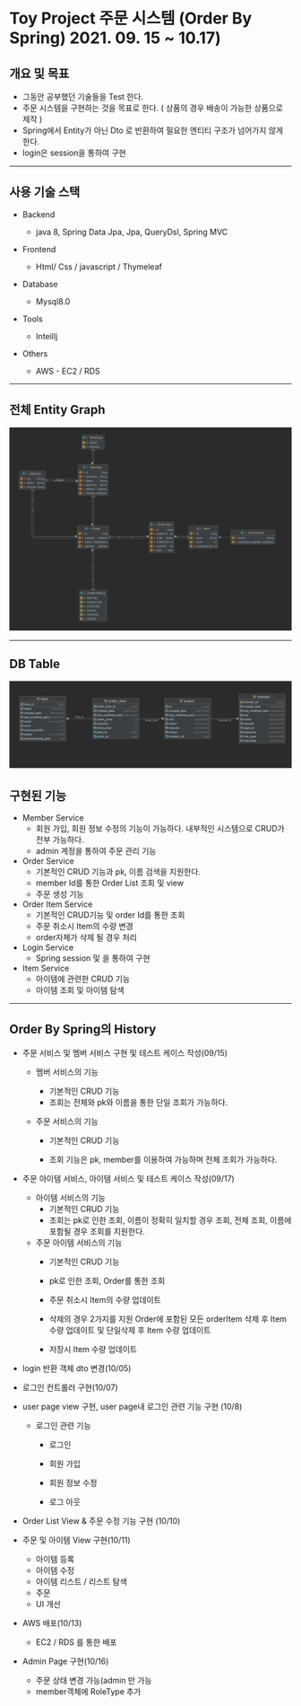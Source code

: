 # Toy Project 주문 시스템 (Order By Spring) 2021. 09. 15 ~ 10.17)



## 개요 및 목표



- 그동안 공부했던 기술들을 Test 한다.
- 주문 시스템을 구현하는 것을 목표로 한다. ( 상품의 경우 배송이 가능한 상품으로 제작 )
- Spring에서 Entity가 아닌 Dto 로 반환하여 필요한 엔티티 구조가 넘어가지 않게 한다.
- login은 session을 통하여 구현





---



## 사용 기술 스택



- Backend
  - java 8, Spring Data Jpa, Jpa, QueryDsl, Spring MVC
  
    

- Frontend

  - Html/ Css / javascript / Thymeleaf

  

- Database
  - Mysql8.0
  
    

- Tools
  - Inteillj



- Others

  - AWS - EC2 / RDS







---





## 전체 Entity Graph

![EntityGraph](./EntityGraph.png)



---







## DB Table



![DB Table](./DBTable.png)















## 구현된 기능



- Member Service
  - 회원 가입, 회원 정보 수정의 기능이 가능하다. 내부적인 시스템으로 CRUD가 전부 가능하다.
  - admin 계정을 통하여 주문 관리 기능
- Order Service
  - 기본적인 CRUD 기능과 pk, 이름 검색을 지원한다.
  - member Id를 통한 Order List 조회 및 view
  - 주문 생성 기능
- Order Item Service
  - 기본적인 CRUD기능 및 order Id를 통한 조회
  - 주문 취소시 Item의 수량 변경
  -  order자체가 삭제 될 경우 처리
- Login Service
  - Spring session 및 을 통하여 구현
- Item Service
  - 아이템에 관련한 CRUD 기능
  - 아이템 조회 및 아이템 탐색





---



## Order By Spring의 History



- 주문 서비스 및 멤버 서비스 구현 및 테스트 케이스 작성(09/15)

  - 멤버 서비스의 기능

    - 기본적인 CRUD 기능
    - 조회는 전체와 pk와 이름을 통한 단일 조회가 가능하다.

  - 주문 서비스의 기능

    - 기본적인 CRUD 기능

    - 조회 기능은 pk, member를 이용하여 가능하며 전체 조회가 가능하다.

      

- 주문 아이템 서비스, 아이템 서비스 및 테스트 케이스 작성(09/17)

  - 아이템 서비스의 기능
    - 기본적인 CRUD 기능
    - 조회는 pk로 인한 조회, 이름이 정확히 일치할 경우 조회, 전체 조회, 이름에 포함될 경우 조회를 지원한다.
  - 주문 아이템 서비스의 기능
    - 기본적인 CRUD 기능
    
    - pk로 인한 조회, Order를 통한 조회
    
    - 주문 취소시 Item의 수량 업데이트
    
    - 삭제의 경우 2가지를 지원 Order에 포함된 모든 orderItem 삭제 후 Item 수량 업데이트 및 단일삭제 후 Item 수량 업데이트
    
    - 저장시 Item 수량 업데이트
    
      

- login 반환 객체 dto 변경(10/05)

  

- 로그인 컨트롤러 구현(10/07)

  

- user page view 구현, user page내 로그인 관련 기능 구현 (10/8)

  - 로그인 관련 기능
    - 로그인
    
    - 회원 가입
    
    - 회원 정보 수정
    
    - 로그 아웃
    
      
  
- Order List View & 주문 수정 기능 구현 (10/10)

  

- 주문 및 아이템 View 구현(10/11)

  - 아이템 등록
  - 아이템 수정
  - 아이템 리스트 / 리스트 탐색
  - 주문
  - UI 개선

  

- AWS 배포(10/13)

  - EC2 / RDS 를 통한 배포

  

- Admin Page 구현(10/16)

  - 주문 상태 변경 가능(admin 만 가능
  - member객체에 RoleType 추가

  

  





